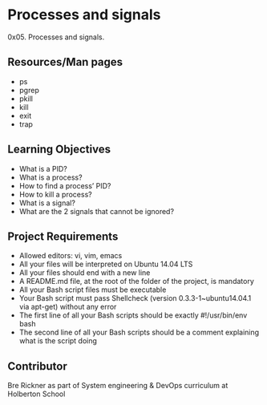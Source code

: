 # Processes and signals


0x05. Processes and signals.

## Resources/Man pages

* ps
* pgrep
* pkill
* kill
* exit
* trap

## Learning Objectives

* What is a PID?
* What is a process?
* How to find a process’ PID?
* How to kill a process?
* What is a signal?
* What are the 2 signals that cannot be ignored?

## Project Requirements
* Allowed editors: vi, vim, emacs
* All your files will be interpreted on Ubuntu 14.04 LTS
* All your files should end with a new line
* A README.md file, at the root of the folder of the project, is mandatory
* All your Bash script files must be executable
* Your Bash script must pass Shellcheck (version 0.3.3-1~ubuntu14.04.1 via apt-get) without any error
* The first line of all your Bash scripts should be exactly #!/usr/bin/env bash
* The second line of all your Bash scripts should be a comment explaining what is the script doing

## Contributor
Bre Rickner as part of System engineering & DevOps curriculum at Holberton School